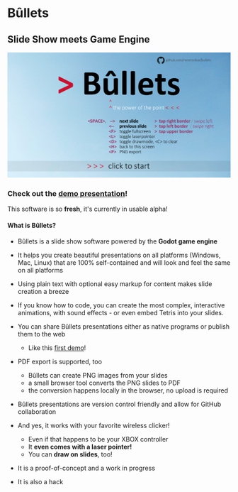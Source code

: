 # Bûllets

## Slide Show meets Game Engine

![](docs/bullets-start.png)

### Check out the [demo presentation](https://renerocksai.github.io/bullets/bullets.html)!

This software is so **fresh**, it's currently in usable alpha!

#### What is Bûllets? 

- Bûllets is a slide show software powered by the 
    **Godot game engine**

- It helps you create beautiful presentations on all 
    platforms (Windows, Mac, Linux) that are 100% 
    self-contained  and will look and feel the same on all 
    platforms

- Using plain text with optional easy markup for 
    content makes slide creation a breeze

- If you know how to code, you can create the most 
    complex, interactive animations, with sound effects -
    or even embed Tetris into your slides.

- You can share Bûllets presentations either as native 
    programs or publish them to the web
    - Like this [first demo](https://renerocksai.github.io/bullets/bullets.html)!

- PDF export is supported, too
    - Bûllets can create PNG images from your slides
    - a small browser tool converts the PNG slides to PDF
    - the conversion happens locally in the browser, no upload is required

- Bûllets presentations are version control friendly and 
    allow for GitHub collaboration

- And yes, it works with your favorite wireless clicker!
	- Even if that happens to be your  XBOX controller     
	- It **even comes with a laser pointer!**
	- You can **draw on slides**, too!

- It is a proof-of-concept and a work in progress

- It is also a hack
